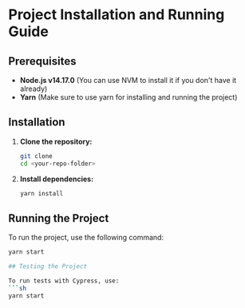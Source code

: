 # Project Installation and Running Guide

## Prerequisites

- **Node.js v14.17.0** (You can use NVM to install it if you don't have it already)
- **Yarn** (Make sure to use yarn for installing and running the project)

## Installation

1. **Clone the repository:**
    ```sh
    git clone 
    cd <your-repo-folder>
    ```

2. **Install dependencies:**
    ```sh
    yarn install
    ```

## Running the Project

To run the project, use the following command:
```sh
yarn start

## Testing the Project

To run tests with Cypress, use:
```sh
yarn start
